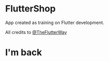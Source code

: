 # FlutterShop

App created as training on Flutter development.

All credits to [@TheFlutterWay](https://www.youtube.com/@TheFlutterWay)

# I'm back
